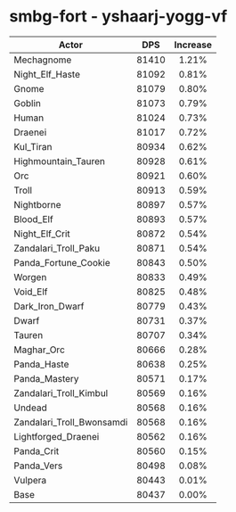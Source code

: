 # smbg-fort - yshaarj-yogg-vf
| Actor | DPS | Increase |
|---|:---:|:---:|
|Mechagnome|81410|1.21%|
|Night_Elf_Haste|81092|0.81%|
|Gnome|81079|0.80%|
|Goblin|81073|0.79%|
|Human|81024|0.73%|
|Draenei|81017|0.72%|
|Kul_Tiran|80934|0.62%|
|Highmountain_Tauren|80928|0.61%|
|Orc|80921|0.60%|
|Troll|80913|0.59%|
|Nightborne|80897|0.57%|
|Blood_Elf|80893|0.57%|
|Night_Elf_Crit|80872|0.54%|
|Zandalari_Troll_Paku|80871|0.54%|
|Panda_Fortune_Cookie|80843|0.50%|
|Worgen|80833|0.49%|
|Void_Elf|80825|0.48%|
|Dark_Iron_Dwarf|80779|0.43%|
|Dwarf|80731|0.37%|
|Tauren|80707|0.34%|
|Maghar_Orc|80666|0.28%|
|Panda_Haste|80638|0.25%|
|Panda_Mastery|80571|0.17%|
|Zandalari_Troll_Kimbul|80569|0.16%|
|Undead|80568|0.16%|
|Zandalari_Troll_Bwonsamdi|80568|0.16%|
|Lightforged_Draenei|80562|0.16%|
|Panda_Crit|80560|0.15%|
|Panda_Vers|80498|0.08%|
|Vulpera|80443|0.01%|
|Base|80437|0.00%|
